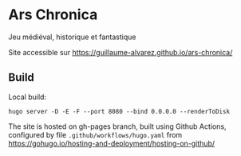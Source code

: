 # Ars Chronica
Jeu médiéval, historique et fantastique

Site accessible sur  https://guillaume-alvarez.github.io/ars-chronica/ 

## Build

Local build:
```
hugo server -D -E -F --port 8080 --bind 0.0.0.0 --renderToDisk
```

The site is hosted on gh-pages branch, built using Github Actions, configured by file `.github/workflows/hugo.yaml` from https://gohugo.io/hosting-and-deployment/hosting-on-github/
